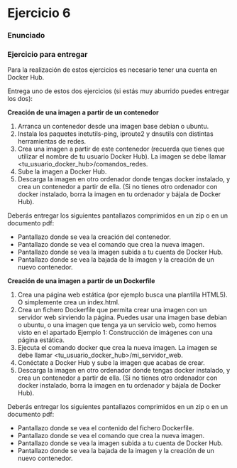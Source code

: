 # Ejercicio 6 #

### Enunciado 

### Ejercicio para entregar

Para la realización de estos ejercicios es necesario tener una cuenta en Docker Hub.

Entrega uno de estos dos ejercicios (si estás muy aburrido puedes entregar los dos):

**Creación de una imagen a partir de un contenedor**

1. Arranca un contenedor desde una imagen base debian o ubuntu.
2. Instala los paquetes inetutils-ping, iproute2 y dnsutils con distintas herramientas de redes.
3. Crea una imagen a partir de este contenedor (recuerda que tienes que utilizar el nombre de tu usuario Docker Hub). La imagen se debe llamar <tu_usuario_docker_hub>/comandos_redes.
4. Sube la imagen a Docker Hub.
5. Descarga la imagen en otro ordenador donde tengas docker instalado, y crea un contenedor a partir de ella. (Si no tienes otro ordenador con docker instalado, borra la imagen en tu ordenador y bájala de Docker Hub).

Deberás entregar los siguientes pantallazos comprimidos en un zip o en un documento pdf:

- Pantallazo donde se vea la creación del contenedor.
- Pantallazo donde se vea el comando que crea la nueva imagen.
- Pantallazo donde se vea la imagen subida a tu cuenta de Docker Hub.
- Pantallazo donde se vea la bajada de la imagen y la creación de un nuevo contenedor.

**Creación de una imagen a partir de un Dockerfile**

1. Crea una página web estática (por ejemplo busca una plantilla HTML5). O simplemente crea un index.html.
2. Crea un fichero Dockerfile que permita crear una imagen con un servidor web sirviendo la página. Puedes usar una imagen base debian o ubuntu, o una imagen que tenga ya un servicio web, como hemos visto en el apartado Ejemplo 1: Construcción de imágenes con una página estática.
3. Ejecuta el comando docker que crea la nueva imagen. La imagen se debe llamar <tu_usuario_docker_hub>/mi_servidor_web.
4. Conéctate a Docker Hub y sube la imagen que acabas de crear.
5. Descarga la imagen en otro ordenador donde tengas docker instalado, y crea un contenedor a partir de ella. (Si no tienes otro ordenador con docker instalado, borra la imagen en tu ordenador y bájala de Docker Hub).

Deberás entregar los siguientes pantallazos comprimidos en un zip o en un documento pdf:

- Pantallazo donde se vea el contenido del fichero Dockerfile.
- Pantallazo donde se vea el comando que crea la nueva imagen.
- Pantallazo donde se vea la imagen subida a tu cuenta de Docker Hub.
- Pantallazo donde se vea la bajada de la imagen y la creación de un nuevo contenedor.